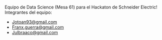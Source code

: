 Equipo de Data Science (Mesa 61) para el Hackaton de Schneider Electric!
Integrantes del equipo:
+ Jotoan93@gmail.com   
+ Franx.guerra@gmail.com  
+ Julbraaco@gmail.com  
 
